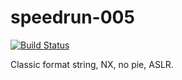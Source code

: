 # speedrun-005

[![Build Status](https://travis-ci.com/o-o-overflow/dc2019q-speedrun-005.svg?token=6XM5nywRvLrMFwxAsXj3&branch=master)](https://travis-ci.com/o-o-overflow/dc2019q-speedrun-005)

Classic format string, NX, no pie, ASLR.
 
